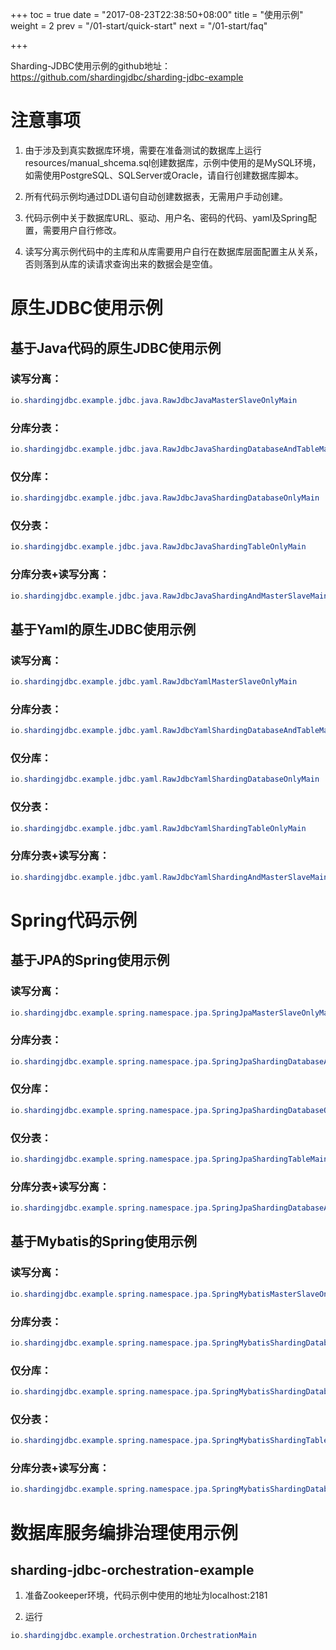 +++
toc = true
date = "2017-08-23T22:38:50+08:00"
title = "使用示例"
weight = 2
prev = "/01-start/quick-start"
next = "/01-start/faq"

+++

Sharding-JDBC使用示例的github地址：https://github.com/shardingjdbc/sharding-jdbc-example

# 注意事项

1. 由于涉及到真实数据库环境，需要在准备测试的数据库上运行resources/manual_shcema.sql创建数据库，示例中使用的是MySQL环境，如需使用PostgreSQL、SQLServer或Oracle，请自行创建数据库脚本。

1. 所有代码示例均通过DDL语句自动创建数据表，无需用户手动创建。

1. 代码示例中关于数据库URL、驱动、用户名、密码的代码、yaml及Spring配置，需要用户自行修改。

1. 读写分离示例代码中的主库和从库需要用户自行在数据库层面配置主从关系，否则落到从库的读请求查询出来的数据会是空值。

# 原生JDBC使用示例

## 基于Java代码的原生JDBC使用示例

### 读写分离：

```java
io.shardingjdbc.example.jdbc.java.RawJdbcJavaMasterSlaveOnlyMain 
```

### 分库分表：

```java
io.shardingjdbc.example.jdbc.java.RawJdbcJavaShardingDatabaseAndTableMain
```

### 仅分库：

```java
io.shardingjdbc.example.jdbc.java.RawJdbcJavaShardingDatabaseOnlyMain
```

### 仅分表：

```java
io.shardingjdbc.example.jdbc.java.RawJdbcJavaShardingTableOnlyMain
```

### 分库分表+读写分离：

```java
io.shardingjdbc.example.jdbc.java.RawJdbcJavaShardingAndMasterSlaveMain
```

## 基于Yaml的原生JDBC使用示例
 
### 读写分离：

```java
io.shardingjdbc.example.jdbc.yaml.RawJdbcYamlMasterSlaveOnlyMain 
```

### 分库分表：

```java
io.shardingjdbc.example.jdbc.yaml.RawJdbcYamlShardingDatabaseAndTableMain
```

### 仅分库：

```java
io.shardingjdbc.example.jdbc.yaml.RawJdbcYamlShardingDatabaseOnlyMain
```

### 仅分表：

```java
io.shardingjdbc.example.jdbc.yaml.RawJdbcYamlShardingTableOnlyMain
```

### 分库分表+读写分离：

```java
io.shardingjdbc.example.jdbc.yaml.RawJdbcYamlShardingAndMasterSlaveMain
```

# Spring代码示例

## 基于JPA的Spring使用示例

### 读写分离：

```java
io.shardingjdbc.example.spring.namespace.jpa.SpringJpaMasterSlaveOnlyMain 
```

### 分库分表：

```java
io.shardingjdbc.example.spring.namespace.jpa.SpringJpaShardingDatabaseAndTableMain
```

### 仅分库：

```java
io.shardingjdbc.example.spring.namespace.jpa.SpringJpaShardingDatabaseOnlyMain
```

### 仅分表：

```java
io.shardingjdbc.example.spring.namespace.jpa.SpringJpaShardingTableMain
```

### 分库分表+读写分离：

```java
io.shardingjdbc.example.spring.namespace.jpa.SpringJpaShardingDatabaseAndMasterSlaveMain
```

## 基于Mybatis的Spring使用示例

### 读写分离：

```java
io.shardingjdbc.example.spring.namespace.jpa.SpringMybatisMasterSlaveOnlyMain 
```

### 分库分表：

```java
io.shardingjdbc.example.spring.namespace.jpa.SpringMybatisShardingDatabaseAndTableMain
```

### 仅分库：

```java
io.shardingjdbc.example.spring.namespace.jpa.SpringMybatisShardingDatabaseOnlyMain
```

### 仅分表：

```java
io.shardingjdbc.example.spring.namespace.jpa.SpringMybatisShardingTableMain
```

### 分库分表+读写分离：

```java
io.shardingjdbc.example.spring.namespace.jpa.SpringMybatisShardingDatabaseAndMasterSlaveMain
```

# 数据库服务编排治理使用示例

## sharding-jdbc-orchestration-example 

1. 准备Zookeeper环境，代码示例中使用的地址为localhost:2181

1. 运行

```java
io.shardingjdbc.example.orchestration.OrchestrationMain
```